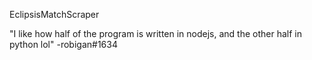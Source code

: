 EclipsisMatchScraper

"I like how half of the program is written in nodejs, and the other half in python lol" -robigan#1634